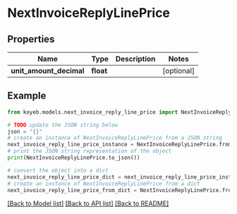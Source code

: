 # NextInvoiceReplyLinePrice


## Properties

Name | Type | Description | Notes
------------ | ------------- | ------------- | -------------
**unit_amount_decimal** | **float** |  | [optional] 

## Example

```python
from koyeb.models.next_invoice_reply_line_price import NextInvoiceReplyLinePrice

# TODO update the JSON string below
json = "{}"
# create an instance of NextInvoiceReplyLinePrice from a JSON string
next_invoice_reply_line_price_instance = NextInvoiceReplyLinePrice.from_json(json)
# print the JSON string representation of the object
print(NextInvoiceReplyLinePrice.to_json())

# convert the object into a dict
next_invoice_reply_line_price_dict = next_invoice_reply_line_price_instance.to_dict()
# create an instance of NextInvoiceReplyLinePrice from a dict
next_invoice_reply_line_price_from_dict = NextInvoiceReplyLinePrice.from_dict(next_invoice_reply_line_price_dict)
```
[[Back to Model list]](../README.md#documentation-for-models) [[Back to API list]](../README.md#documentation-for-api-endpoints) [[Back to README]](../README.md)


